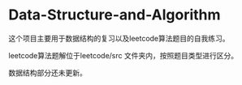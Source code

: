 # Data-Structure-and-Algorithm

这个项目主要用于数据结构的复习以及leetcode算法题目的自我练习。

leetcode算法题解位于leetcode/src 文件夹内，按照题目类型进行区分。

数据结构部分还未更新。
